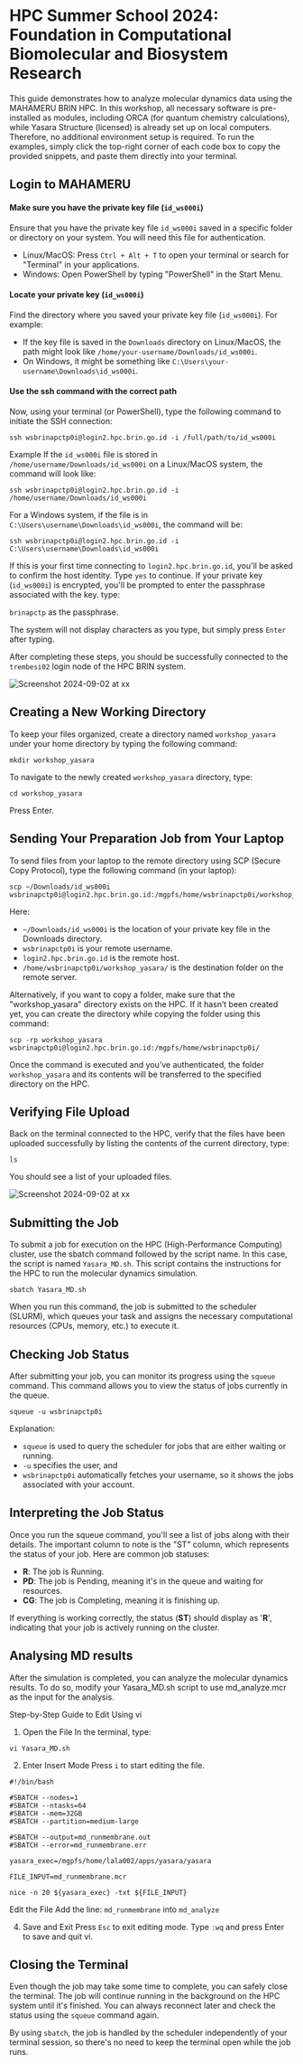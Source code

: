 # HPC Summer School 2024: Foundation in Computational Biomolecular and Biosystem Research

This guide demonstrates how to analyze molecular dynamics data using the MAHAMERU BRIN HPC. In this workshop, all necessary software is pre-installed as modules, including ORCA (for quantum chemistry calculations), while Yasara Structure (licensed) is already set up on local computers. Therefore, no additional environment setup is required. To run the examples, simply click the top-right corner of each code box to copy the provided snippets, and paste them directly into your terminal.

## Login to MAHAMERU
#### Make sure you have the private key file (`id_ws000i`)
Ensure that you have the private key file `id_ws000i` saved in a specific folder or directory on your system. You will need this file for authentication.
- Linux/MacOS: Press `Ctrl + Alt + T` to open your terminal or search for "Terminal" in your applications.
- Windows: Open PowerShell by typing "PowerShell" in the Start Menu.

#### Locate your private key (`id_ws000i`)
Find the directory where you saved your private key file (`id_ws000i`). For example:

- If the key file is saved in the `Downloads` directory on Linux/MacOS, the path might look like `/home/your-username/Downloads/id_ws000i`.
- On Windows, it might be something like `C:\Users\your-username\Downloads\id_ws000i`.

#### Use the ssh command with the correct path
Now, using your terminal (or PowerShell), type the following command to initiate the SSH connection:
```
ssh wsbrinapctp0i@login2.hpc.brin.go.id -i /full/path/to/id_ws000i
```
Example
If the `id_ws000i` file is stored in `/home/username/Downloads/id_ws000i` on a Linux/MacOS system, the command will look like:
```
ssh wsbrinapctp0i@login2.hpc.brin.go.id -i /home/username/Downloads/id_ws000i
```
For a Windows system, if the file is in `C:\Users\username\Downloads\id_ws000i`, the command will be:
```
ssh wsbrinapctp0i@login2.hpc.brin.go.id -i C:\Users\username\Downloads\id_ws000i
```

If this is your first time connecting to `login2.hpc.brin.go.id`, you'll be asked to confirm the host identity. Type `yes` to continue.
If your private key (`id_ws000i`) is encrypted, you'll be prompted to enter the passphrase associated with the key.
type:

`brinapctp` as the passphrase.

The system will not display characters as you type, but simply press `Enter` after typing.

After completing these steps, you should be successfully connected to the `trembesi02` login node of the HPC BRIN system.

![Screenshot 2024-09-02 at xx](LoginHPC.jpeg)


## Creating a New Working Directory
To keep your files organized, create a directory named `workshop_yasara` under your home directory by typing the following command:
```
mkdir workshop_yasara
```
To navigate to the newly created `workshop_yasara` directory, type:
```
cd workshop_yasara
```
Press Enter.

## Sending Your Preparation Job from Your Laptop
To send files from your laptop to the remote directory using SCP (Secure Copy Protocol), type the following command (in your laptop):
```
scp ~/Downloads/id_ws000i wsbrinapctp0i@login2.hpc.brin.go.id:/mgpfs/home/wsbrinapctp0i/workshop_yasara/

```
Here:

- `~/Downloads/id_ws000i` is the location of your private key file in the Downloads directory.
- `wsbrinapctp0i` is your remote username.
- `login2.hpc.brin.go.id` is the remote host.
- `/home/wsbrinapctp0i/workshop_yasara/` is the destination folder on the remote server.

Alternatively, if you want to copy a folder, make sure that the "workshop_yasara" directory exists on the HPC. If it hasn’t been created yet, you can create the directory while copying the folder using this command:

```
scp -rp workshop_yasara wsbrinapctp0i@login2.hpc.brin.go.id:/mgpfs/home/wsbrinapctp0i/
```
Once the command is executed and you’ve authenticated, the folder `workshop_yasara` and its contents will be transferred to the specified directory on the HPC.


## Verifying File Upload
Back on the terminal connected to the HPC, verify that the files have been uploaded successfully by listing the contents of the current directory, type:
```
ls
```
You should see a list of your uploaded files.

![Screenshot 2024-09-02 at xx](YASARA.jpg)

## Submitting the Job
To submit a job for execution on the HPC (High-Performance Computing) cluster, use the sbatch command followed by the script name. In this case, the script is named `Yasara_MD.sh`. This script contains the instructions for the HPC to run the molecular dynamics simulation.
```
sbatch Yasara_MD.sh
```
When you run this command, the job is submitted to the scheduler (SLURM), which queues your task and assigns the necessary computational resources (CPUs, memory, etc.) to execute it.

## Checking Job Status
After submitting your job, you can monitor its progress using the `squeue` command. This command allows you to view the status of jobs currently in the queue.
```
squeue -u wsbrinapctp0i
```
Explanation:

- `squeue` is used to query the scheduler for jobs that are either waiting or running.
- `-u` specifies the user, and 
- `wsbrinapctp0i` automatically fetches your username, so it shows the jobs associated with your account.

## Interpreting the Job Status
Once you run the squeue command, you'll see a list of jobs along with their details. The important column to note is the "ST" column, which represents the status of your job. 
Here are common job statuses:
- **R**: The job is Running.
- **PD**: The job is Pending, meaning it's in the queue and waiting for resources.
- **CG**: The job is Completing, meaning it is finishing up.

If everything is working correctly, the status (**ST**) should display as '**R**', indicating that your job is actively running on the cluster.

## Analysing MD results
After the simulation is completed, you can analyze the molecular dynamics results. To do so, modify your Yasara_MD.sh script to use md_analyze.mcr as the input for the analysis.

Step-by-Step Guide to Edit Using vi
1. Open the File In the terminal, type:
```
vi Yasara_MD.sh
```
2. Enter Insert Mode Press `i` to start editing the file.
```
#!/bin/bash
  
#SBATCH --nodes=1
#SBATCH --ntasks=64
#SBATCH --mem=32GB
#SBATCH --partition=medium-large

#SBATCH --output=md_runmembrane.out
#SBATCH --error=md_runmembrane.err

yasara_exec=/mgpfs/home/lala002/apps/yasara/yasara

FILE_INPUT=md_runmembrane.mcr

nice -n 20 ${yasara_exec} -txt ${FILE_INPUT}

```

Edit the File Add the line:
`md_runmembrane`
into
`md_analyze`

4. Save and Exit
Press `Esc` to exit editing mode.
Type `:wq` and press Enter to save and quit vi.

## Closing the Terminal
Even though the job may take some time to complete, you can safely close the terminal. The job will continue running in the background on the HPC system until it's finished. You can always reconnect later and check the status using the `squeue` command again.

By using `sbatch`, the job is handled by the scheduler independently of your terminal session, so there's no need to keep the terminal open while the job runs.


